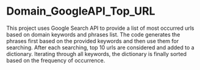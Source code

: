# Domain_GoogleAPI_Top_URL
This project uses Google Search API to provide a list of most occurred urls based on domain keywords and phrases list. The code generates the phrases first based on the provided keywords and then use them for searching. After each searching, top 10 urls are considered and added to a dictionary. Iterating through all keywords, the dictionary is finally sorted based on the frequency of occurrence.
